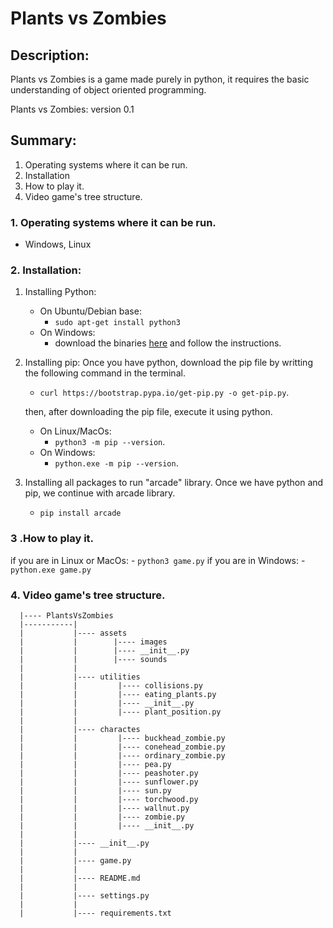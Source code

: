 # Plants vs Zombies

## Description:

Plants vs Zombies is a game made purely in python, it requires the basic
understanding of object oriented programming. 

Plants vs Zombies: version 0.1

## Summary:

1. Operating systems where it can be run.
2. Installation
3. How to play it.
4. Video game's tree structure.

### 1. Operating systems where it can be run.

- Windows, Linux

### 2. Installation:

1. Installing Python:
    - On Ubuntu/Debian base:
        - `sudo apt-get install python3`
    - On Windows:
        - download the binaries <a href="https://www.python.org/downloads/">
          here</a> and follow the instructions.

2. Installing pip:
    Once you have python, download the pip file by writting the following command in the
terminal.
    - `curl https://bootstrap.pypa.io/get-pip.py -o get-pip.py`.
    
    then, after downloading the pip file, execute it using python.
    - On Linux/MacOs:
        - `python3 -m pip --version`.
    - On Windows:
        - `python.exe -m pip --version`.
3. Installing all packages to run "arcade" library.
    Once we have python and pip, we continue with arcade library.
    - `pip install arcade`

### 3 .How to play it.


if you are in Linux or MacOs:
    - `python3 game.py`
if you are in Windows:
    - `python.exe game.py`

### 4. Video game's tree structure.

```
  |---- PlantsVsZombies
  |-----------|
  |           |---- assets
  |           |        |---- images
  |           |        |---- __init__.py
  |           |        |---- sounds
  |           |
  |           |---- utilities
  |           |         |---- collisions.py
  |           |         |---- eating_plants.py
  |           |         |---- __init__.py
  |           |         |---- plant_position.py
  |           |
  |           |---- charactes
  |           |         |---- buckhead_zombie.py
  |           |         |---- conehead_zombie.py
  |           |         |---- ordinary_zombie.py
  |           |         |---- pea.py
  |           |         |---- peashoter.py
  |           |         |---- sunflower.py
  |           |         |---- sun.py
  |           |         |---- torchwood.py
  |           |         |---- wallnut.py
  |           |         |---- zombie.py
  |           |         |---- __init__.py
  |           |
  |           |---- __init__.py
  |           |
  |           |---- game.py
  |           |
  |           |---- README.md
  |           |
  |           |---- settings.py
  |           |
  |           |---- requirements.txt
```



